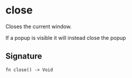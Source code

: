 # close

Closes the current window.

If a popup is visible it will instead close the popup
## Signature

```nogscript
fn close() -> Void
```

